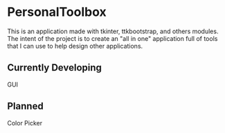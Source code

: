 # PersonalToolbox

This is an application made with tkinter, ttkbootstrap, and others modules. The intent of the project is to create an "all in one" application full of tools that I can use to help design other applications. 



## Currently Developing
GUI


## Planned

Color Picker